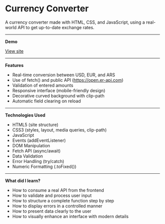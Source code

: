 # Currency Converter

A currency converter made with HTML, CSS, and JavaScript, using a real-world API to get up-to-date exchange rates.

------------

**Demo**

[View site](https://fanciful-medovik-cfbd4e.netlify.app/)


------------


 **Features**

- Real-time conversion between USD, EUR, and ARS
- Use of fetch() and public API (https://open.er-api.com)
- Validation of entered amounts
- Responsive interface (mobile-friendly design)
- Decorative curved background with clip-path
- Automatic field clearing on reload

------------


**Technologies Used**

- HTML5 (site structure)
- CSS3 (styles, layout, media queries, clip-path)
- JavaScript
- Events (addEventListener)
- DOM Manipulation
- Fetch API (async/await)
- Data Validation
- Error Handling (try/catch)
- Numeric Formatting (.toFixed())


------------

**What did I learn?**

- How to consume a real API from the frontend
- How to validate and process user input
- How to structure a complete function step by step
- How to display errors in a controlled manner
- How to present data clearly to the user
- How to visually enhance an interface with modern details



